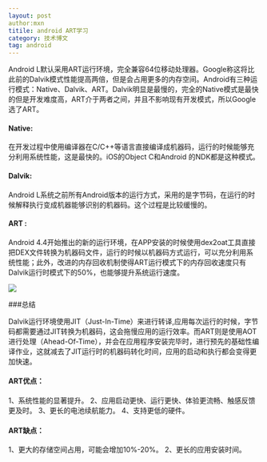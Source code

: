 ```yaml
---
layout: post
author:mxn 
titile: android ART学习
category: 技术博文
tag: android
---
```


Android L默认采用ART运行环境，完全兼容64位移动处理器。Google称这将比此前的Dalvik模式性能提高两倍，但是会占用更多的内存空间。Android有三种运行模式：Native、Dalvik、ART。Dalvik明显是最慢的，完全的Native模式是最快的但是开发难度高，ART介于两者之间，并且不影响现有开发模式，所以Google选了ART。

#### Native:

在开发过程中使用编译器在C/C++等语言直接编译成机器码，运行的时候能够充分利用系统性能，这是最快的。iOS的Object C和Android 的NDK都是这种模式。

#### Dalvik:

Android L系统之前所有Android版本的运行方式，采用的是字节码，在运行的时候解释执行变成机器能够识别的机器码。这个过程是比较缓慢的。

#### ART :

Android 4.4开始推出的新的运行环境，在APP安装的时候使用dex2oat工具直接把DEX文件转换为机器码文件，运行的时候以机器码方式运行，可以充分利用系统性能；此外，改进的内存回收机制使得ART运行模式下的内存回收速度只有Dalvik运行时模式下的50%，也能够提升系统运行速度。

![](http://a.36krcnd.com/photo/2014/a7eaa64191b5b05b1bb8702dfab7a735.png)


###总结

Dalvik运行环境使用JIT（Just-In-Time）来进行转译,应用每次运行的时候，字节码都需要通过JIT转换为机器码，这会拖慢应用的运行效率。而ART则是使用AOT进行处理（Ahead-Of-Time），并会在应用程序安装完毕时，进行预先的基础性编译作业，这就减去了JIT运行时的机器码转化时间，应用的启动和执行都会变得更加快速。

#### ART优点：

1、系统性能的显著提升。
2、应用启动更快、运行更快、体验更流畅、触感反馈更及时。
3、更长的电池续航能力。
4、支持更低的硬件。

#### ART缺点：
1、更大的存储空间占用，可能会增加10%-20%。
2、更长的应用安装时间。
